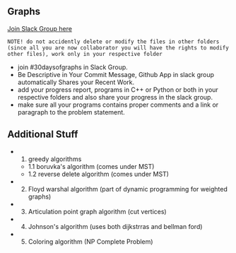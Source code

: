 ## Graphs

[Join Slack Group here](https://join.slack.com/t/100daysofhackerrank/shared_invite/enQtNDYwNjYxNTE4MDUyLWQ2OTZiNDFjNzc3MjdjMGU3ZjA5YThkYWZiN2M5OWJhNzMyODQzNTdjMGNlZWVjNjI5ZGY0MjgyMTQ0ZmY4ZDA)

`NOTE! do not accidently delete or modify the files in other folders (since all you are now collaborator you will have the rights to modify other files), work only in your respective folder`

- join #30daysofgraphs in Slack Group.
- Be Descriptive in Your Commit Message, Github App in slack group automatically Shares your Recent Work.
- add your progress report, programs in C++ or Python or both in your respective folders and also share your progress in the slack group.
- make sure all your programs contains proper comments and a link or paragraph to the problem statement.

## Additional Stuff

- 1. greedy algorithms
  - 1.1 boruvka's algorithm (comes under MST)
  - 1.2 reverse delete algorithm (comes under MST)
- 2. Floyd warshal algorithm (part of dynamic programming for weighted graphs)
- 3. Articulation point graph algorithm (cut vertices)
- 4. Johnson's algorithm (uses both dijkstrras and bellman ford)
- 5. Coloring algorithm (NP Complete Problem)


  


